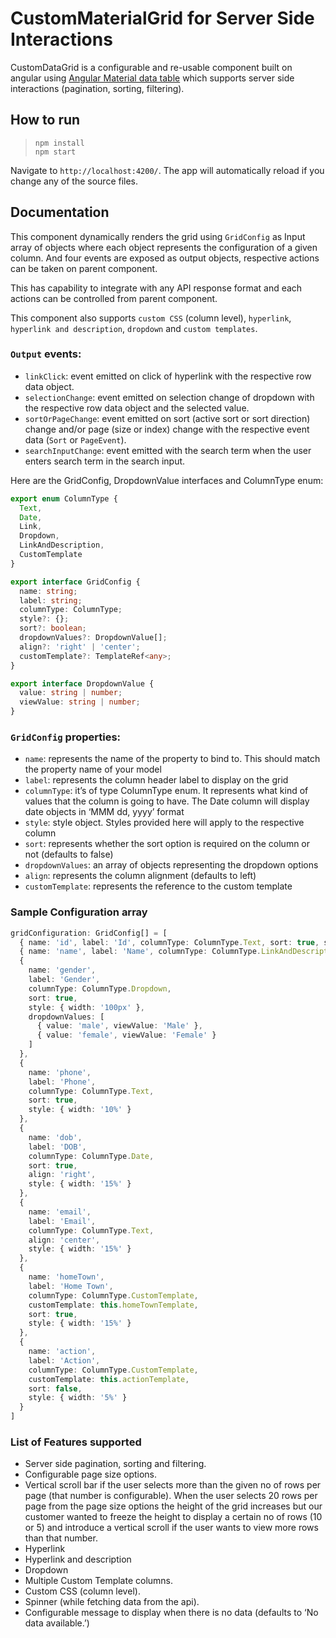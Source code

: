 # CustomMaterialGrid for Server Side Interactions

CustomDataGrid is a configurable and re-usable component built on angular using [Angular Material data table](https://material.angular.io/components/table/overview) which supports server side interactions (pagination, sorting, filtering).

## How to run

> `npm install`\
> `npm start`

Navigate to `http://localhost:4200/`. The app will automatically reload if you change any of the source files.

## Documentation

This component dynamically renders the grid using `GridConfig` as Input array of objects where each object represents the configuration of a given column. And four events are exposed as output objects, respective actions can be taken on parent component.

This has capability to integrate with any API response format and each actions can be controlled from parent component.

This component also supports `custom CSS` (column level), `hyperlink`, `hyperlink and description`, `dropdown` and `custom templates`.

### `Output` events:

- `linkClick`: event emitted on click of hyperlink with the respective row data object.
- `selectionChange`: event emitted on selection change of dropdown with the respective row data object and the selected value.
- `sortOrPageChange`: event emitted on sort (active sort or sort direction) change and/or page (size or index) change with the respective event data (`Sort` or `PageEvent`).
- `searchInputChange`: event emitted with the search term when the user enters search term in the search input.

Here are the GridConfig, DropdownValue interfaces and ColumnType enum:

```typescript
export enum ColumnType {
  Text,
  Date,
  Link,
  Dropdown,
  LinkAndDescription,
  CustomTemplate
}

export interface GridConfig {
  name: string;
  label: string;
  columnType: ColumnType;
  style?: {};
  sort?: boolean;
  dropdownValues?: DropdownValue[];
  align?: 'right' | 'center';
  customTemplate?: TemplateRef<any>;
}

export interface DropdownValue {
  value: string | number;
  viewValue: string | number;
}
```

### `GridConfig` properties:

- `name`: represents the name of the property to bind to. This should match the property name of your model
- `label`: represents the column header label to display on the grid
- `columnType`: it’s of type ColumnType enum. It represents what kind of values that the column is going to have. The Date column will display date objects in ‘MMM dd, yyyy’ format
- `style`: style object. Styles provided here will apply to the respective column
- `sort`: represents whether the sort option is required on the column or not (defaults to false)
- `dropdownValues`: an array of objects representing the dropdown options
- `align`: represents the column alignment (defaults to left)
- `customTemplate`: represents the reference to the custom template

### Sample Configuration array

```typescript
gridConfiguration: GridConfig[] = [
  { name: 'id', label: 'Id', columnType: ColumnType.Text, sort: true, style: { width: '5%' } },
  { name: 'name', label: 'Name', columnType: ColumnType.LinkAndDescription, sort: true, style: { width: '20%' } },
  {
    name: 'gender',
    label: 'Gender',
    columnType: ColumnType.Dropdown,
    sort: true,
    style: { width: '100px' },
    dropdownValues: [
      { value: 'male', viewValue: 'Male' },
      { value: 'female', viewValue: 'Female' }
    ]
  },
  {
    name: 'phone',
    label: 'Phone',
    columnType: ColumnType.Text,
    sort: true,
    style: { width: '10%' }
  },
  {
    name: 'dob',
    label: 'DOB',
    columnType: ColumnType.Date,
    sort: true,
    align: 'right',
    style: { width: '15%' }
  },
  {
    name: 'email',
    label: 'Email',
    columnType: ColumnType.Text,
    align: 'center',
    style: { width: '15%' }
  },
  {
    name: 'homeTown',
    label: 'Home Town',
    columnType: ColumnType.CustomTemplate,
    customTemplate: this.homeTownTemplate,
    sort: true,
    style: { width: '15%' }
  },
  {
    name: 'action',
    label: 'Action',
    columnType: ColumnType.CustomTemplate,
    customTemplate: this.actionTemplate,
    sort: false,
    style: { width: '5%' }
  }
]
```

### List of Features supported

- Server side pagination, sorting and filtering.
- Configurable page size options.
- Vertical scroll bar if the user selects more than the given no of rows per page (that number is configurable). When the user selects 20 rows per page from the page size options the height of the grid increases but our customer wanted to freeze the height to display a certain no of rows (10 or 5) and introduce a vertical scroll if the user wants to view more rows than that number.
- Hyperlink
- Hyperlink and description
- Dropdown
- Multiple Custom Template columns.
- Custom CSS (column level).
- Spinner (while fetching data from the api).
- Configurable message to display when there is no data (defaults to ‘No data available.’)
